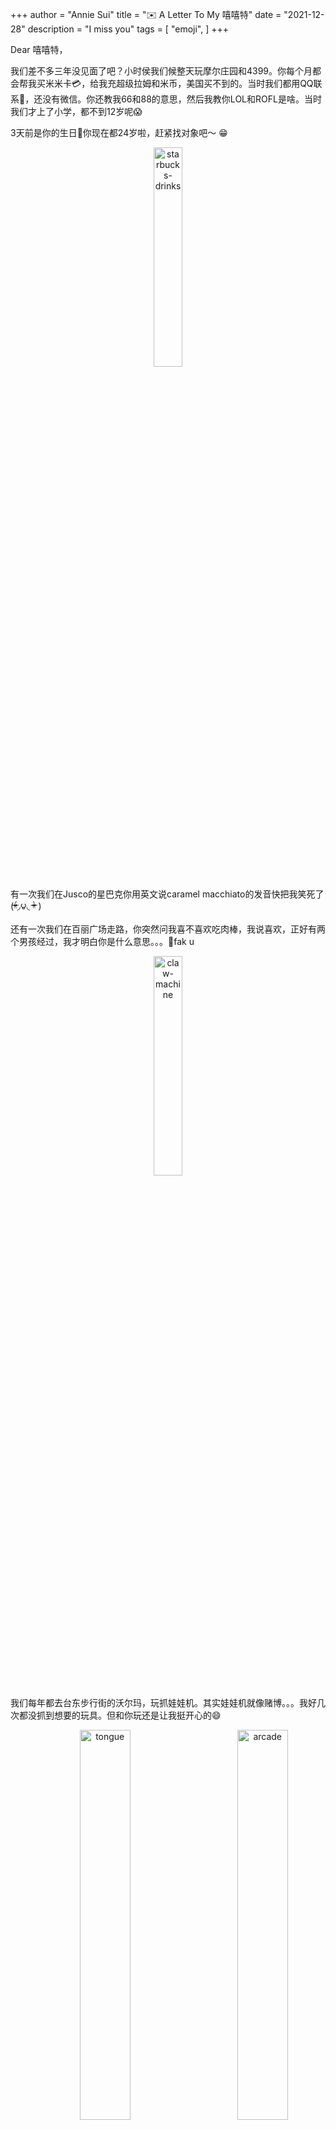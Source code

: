 +++
author = "Annie Sui"
title = "✉️ A Letter To My 嘻嘻特"
date = "2021-12-28"
description = "I miss you"
tags = [
    "emoji",
]
+++

Dear 嘻嘻特，

我们差不多三年没见面了吧？小时侯我们候整天玩摩尔庄园和4399。你每个月都会帮我买米米卡💳，给我充超级拉姆和米币，美国买不到的。当时我们都用QQ联系🐧，还没有微信。你还教我66和88的意思，然后我教你LOL和ROFL是啥。当时我们才上了小学，都不到12岁呢😱

3天前是你的生日🎂你现在都24岁啦，赶紧找对象吧～ 😁

<div id="starbucks-section" style="text-align: center;">
	<p><img src="/starbucks.jpg" alt="starbucks-drinks" width="30%"/></p>
</div>

有一次我们在Jusco的星巴克你用英文说caramel macchiato的发音快把我笑死了(ᵒ̴̶̷̤́◞౪◟ ᵒ̴̶̷̤̀ )

还有一次我们在百丽广场走路，你突然问我喜不喜欢吃肉棒，我说喜欢，正好有两个男孩经过，我才明白你是什么意思。。。🖕fak u

<div id="claw-machine-section" style="text-align: center;">
	<p><img src="/claw-machine.jpg" alt="claw-machine" width="30%"/></p>
</div>

我们每年都去台东步行街的沃尔玛，玩抓娃娃机。其实娃娃机就像赌博。。。我好几次都没抓到想要的玩具。但和你玩还是让我挺开心的😄

<div id="arcade-section" style="text-align: center;">
	<p><img src="/arcade-vibe.jpg" alt="arcade" width="40%" style="float: right"/></p>
	<p><img src="/tongue-out.jpg" alt="tongue" width="40%"/></p>
</div>

别忘了你请我吃的榴莲冰激淋，你的最爱🍦这么大的甜筒我都没吃完 😅

<div id="ice-cream-section" style="text-align: center;">
	<p><img src="/durian-ice-cream.jpg" alt="durian-ice-cream" width="30%"/></p>
</div>

嘻嘻特我好想你啊啊啊！！我想和你吃麦当劳 🍔，唱卡拉ok 🎤，喝喜茶的葡萄茶 🍇 和草莓多多 🍓。

我希望有一天我们可以一起在纽约见面。我会带你吃最好吃的brunch🥑，去最好的面包店🍞和博物馆🎨。虽然你不喜欢avocado toast，不过这个我能理解。说实话，我上来也不是太喜欢。但这里有好多中国没有的早餐，我想让你试一下。就像纽约喝不到的85°C柚子茶，或麦凯乐后面的锅盔。希望这个疫情能快点结束，咱们再骚and浪😜🥵🥴，吃喝玩乐🥤

<div id="holding-hands-section" style="text-align: center;">
	<p><img src="/holding-hands.jpg" alt="holding-hands" width="40%" style="float: left; margin-left: 70px"/></p>
	<p><img src="/zoom-love.jpg" alt="zoom-love" width="30%"/></p>
</div>

爱你❤️，

你的嘻嘻特

***

🎵 边写边听的音乐:

Halsey - Forever ... (is a long time) <br>
Halsey - Finally // beautiful stranger <br>
Porter Robinson - Something Comforting
